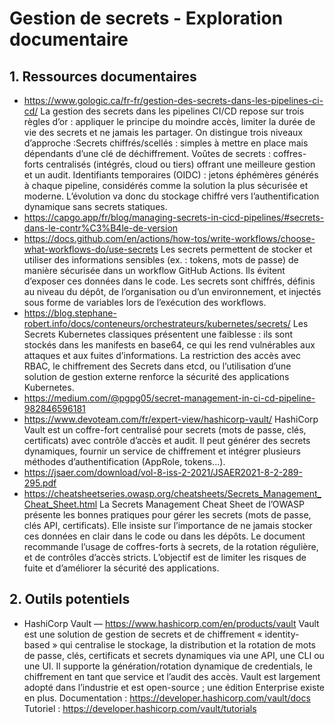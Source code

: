 # Gestion de secrets - Exploration documentaire

## 1. Ressources documentaires

- https://www.gologic.ca/fr-fr/gestion-des-secrets-dans-les-pipelines-ci-cd/
  La gestion des secrets dans les pipelines CI/CD repose sur trois règles d’or : appliquer le principe du moindre accès, limiter la durée de vie des secrets et ne jamais les partager. On distingue trois niveaux d’approche :Secrets chiffrés/scellés : simples à mettre en place mais dépendants d’une clé de déchiffrement.
Voûtes de secrets : coffres-forts centralisés (intégrés, cloud ou tiers) offrant une meilleure gestion et un audit.
Identifiants temporaires (OIDC) : jetons éphémères générés à chaque pipeline, considérés comme la solution la plus sécurisée et moderne.
L’évolution va donc du stockage chiffré vers l’authentification dynamique sans secrets statiques.
- https://capgo.app/fr/blog/managing-secrets-in-cicd-pipelines/#secrets-dans-le-contr%C3%B4le-de-version
- https://docs.github.com/en/actions/how-tos/write-workflows/choose-what-workflows-do/use-secrets
        Les secrets permettent de stocker et utiliser des informations sensibles (ex. : tokens, mots de passe) de manière sécurisée dans un workflow GitHub Actions. Ils évitent d’exposer ces données dans le code. Les secrets sont chiffrés, définis au niveau du dépôt, de l’organisation ou d’un environnement, et injectés sous forme de variables lors de l’exécution des workflows.
- https://blog.stephane-robert.info/docs/conteneurs/orchestrateurs/kubernetes/secrets/
         Les Secrets Kubernetes classiques présentent une faiblesse : ils sont stockés dans les manifests en base64, ce qui les rend vulnérables aux attaques et aux fuites d’informations. La restriction des accès avec RBAC, le chiffrement des Secrets dans etcd, ou l’utilisation d’une solution de gestion externe renforce la sécurité des applications Kubernetes.
- https://medium.com/@pgpg05/secret-management-in-ci-cd-pipeline-982846596181
- https://www.devoteam.com/fr/expert-view/hashicorp-vault/
HashiCorp Vault est un coffre-fort centralisé pour secrets (mots de passe, clés, certificats) avec contrôle d’accès et audit.
Il peut générer des secrets dynamiques, fournir un service de chiffrement et intégrer plusieurs méthodes d’authentification (AppRole, tokens…).
- https://jsaer.com/download/vol-8-iss-2-2021/JSAER2021-8-2-289-295.pdf
- https://cheatsheetseries.owasp.org/cheatsheets/Secrets_Management_Cheat_Sheet.html
        La Secrets Management Cheat Sheet de l’OWASP présente les bonnes pratiques pour gérer les secrets (mots de passe, clés API, certificats). Elle insiste sur l’importance de ne jamais stocker ces données en clair dans le code ou dans les dépôts. Le document recommande l’usage de coffres-forts à secrets, de la rotation régulière, et de contrôles d’accès stricts. L’objectif est de limiter les risques de fuite et d’améliorer la sécurité des applications.

## 2. Outils potentiels

- HashiCorp Vault — https://www.hashicorp.com/en/products/vault
Vault est une solution de gestion de secrets et de chiffrement « identity-based » qui centralise le stockage, la distribution et la rotation de mots de passe, clés, certificats et secrets dynamiques via une API, une CLI ou une UI. Il supporte la génération/rotation dynamique de credentials, le chiffrement en tant que service et l’audit des accès.
Vault est largement adopté dans l’industrie et est open-source ; une édition Enterprise existe en plus.
Documentation : https://developer.hashicorp.com/vault/docs
Tutoriel : https://developer.hashicorp.com/vault/tutorials
